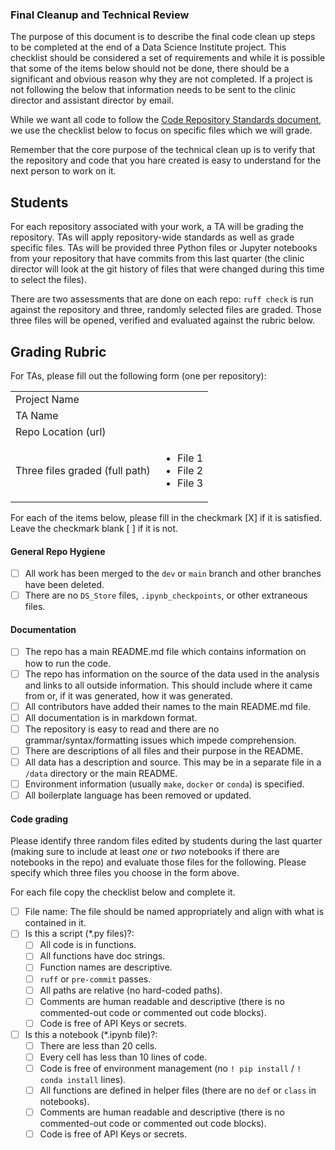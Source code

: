 ### Final Cleanup and Technical Review

The purpose of this document is to describe the final code clean up steps to be completed at the end of a Data Science Institute project. This checklist should be considered a set of requirements and while it is possible that some of the items below should not be done, there should be a significant and obvious reason why they are not completed. If a project is not following the below that information needs to be sent to the clinic director and assistant director by email.

While we want all code to follow the [Code Repository Standards document](../coding-standards/coding-standards.md#requirements), we use the checklist below to focus on specific files which we will grade.

Remember that the core purpose of the technical clean up is to verify that the repository and code that you hare created is easy to understand for the next person to work on it.

## Students

For each repository associated with your work, a TA will be grading the repository. TAs will apply repository-wide standards as well as grade specific files. TAs will be provided three Python files or Jupyter notebooks from your repository that have commits from this last quarter (the clinic director will look at the git history of files that were changed during this time to select the files).

There are two assessments that are done on each repo: `ruff check` is run against the repository and three, randomly selected files are graded.  Those three files will be opened, verified and evaluated against the rubric below.

## Grading Rubric

For TAs, please fill out the following form (one per repository):

<table>
  <tbody>
    <tr>
      <td>Project Name</td>
      <td></td>
    </tr>
    <tr>
      <td>TA Name</td>
      <td></td>
    </tr>
    <tr>
      <td>Repo Location (url)</td>
      <td></td>
    </tr>
    <tr>
      <td>Three files graded (full path)</td>
      <td>
        <ul>
          <li>File 1</li>
          <li>File 2</li>
          <li>File 3</li>
        </ul>
      </td>
    </tr>
  </tbody>
</table>

For each of the items below, please fill in the checkmark [X] if it is satisfied. Leave the checkmark blank [ ] if it is not.

#### General Repo Hygiene
- [ ] All work has been merged to the `dev` or `main` branch and other branches have been deleted.
- [ ] There are no `DS_Store` files, `.ipynb_checkpoints`, or other extraneous files.
     
#### Documentation 
- [ ] The repo has a main README.md file which contains information on how to run the code.
- [ ] The repo has information on the source of the data used in the analysis and links to all outside information. This should include where it came from or, if it was generated, how it was generated.
- [ ] All contributors have added their names to the main README.md file.
- [ ] All documentation is in markdown format.
- [ ] The repository is easy to read and there are no grammar/syntax/formatting issues which impede comprehension.
- [ ] There are descriptions of all files and their purpose in the README.
- [ ] All data has a description and source. This may be in a separate file in a `/data` directory or the main README.
- [ ] Environment information (usually `make`, `docker` or `conda`) is specified.
- [ ] All boilerplate language has been removed or updated. 

#### Code grading
Please identify three random files edited by students during the last quarter (making sure to include at least _one_ or _two_ notebooks if there are notebooks in the repo) and evaluate those files for the following. Please specify which three files you choose in the form above.

For each file copy the checklist below and complete it.

- [ ] File name: The file should be named appropriately and align with what is contained in it.
- [ ] Is this a script (*.py files)?: 
    - [ ] All code is in functions.
    - [ ] All functions have doc strings.
    - [ ] Function names are descriptive.
    - [ ] `ruff` or `pre-commit` passes.
    - [ ] All paths are relative (no hard-coded paths).
    - [ ] Comments are human readable and descriptive (there is no commented-out code or commented out code blocks).
    - [ ] Code is free of API Keys or secrets.
- [ ] Is this a notebook (*.ipynb file)?:
    - [ ] There are less than 20 cells.
    - [ ] Every cell has less than 10 lines of code.
    - [ ] Code is free of environment management (no `! pip install` / `! conda install` lines).
    - [ ] All functions are defined in helper files (there are no `def` or `class` in notebooks).
    - [ ] Comments are human readable and descriptive (there is no commented-out code or commented out code blocks).
    - [ ] Code is free of API Keys or secrets.
